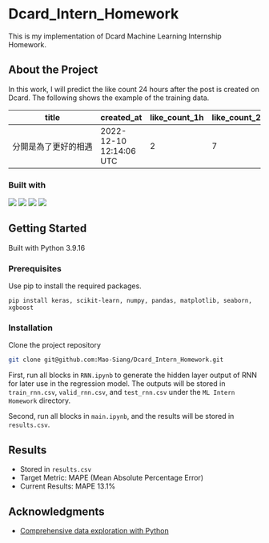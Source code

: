 # Dcard_Intern_Homework
This is my implementation of Dcard Machine Learning Internship Homework.
## About the Project
In this work, I will predict the like count 24 hours after the post is created on Dcard.
The following shows the example of the training data.

|<nobr> title </nobr> |created_at |like_count_1h | like_count_2h | like_count_3h|like_count_4h|like_count_5h|like_count_6h|comment_count_1h|comment_count_2h|comment_count_3h|comment_count_4h|comment_count_5h|comment_count_6h|forum_id|author_id|forum_stats|like_count_24h|
|---|---|---|---|---|---|---|---|---|---|---|---|---|---|---|---|---|---|
|<nobr>分開是為了更好的相遇</nobr>|2022-12-10 12:14:06 UTC|2|7|7|12|13|14|0|1|1|1|2|2|399368|298421|48.6|16|

### Built with
[![](https://img.shields.io/badge/Python-FFD43B?style=for-the-badge&logo=python&logoColor=blue)](https://www.python.org)
[![](https://img.shields.io/badge/VSCode-0078D4?style=for-the-badge&logo=visual%20studio%20code&logoColor=white)](https://code.visualstudio.com)
[![](https://img.shields.io/badge/scikit_learn-F7931E?style=for-the-badge&logo=scikit-learn&logoColor=white)](https://scikit-learn.org/stable/)
[![](https://img.shields.io/badge/Keras-FF0000?style=for-the-badge&logo=keras&logoColor=white)](http://keras.io)

## Getting Started
Built with Python 3.9.16
### Prerequisites
Use pip to install the required packages.
```
pip install keras, scikit-learn, numpy, pandas, matplotlib, seaborn, xgboost
```
### Installation
Clone the project repository
```sh
git clone git@github.com:Mao-Siang/Dcard_Intern_Homework.git
```

First, run all blocks in `RNN.ipynb` to generate the hidden layer output of RNN for later use in the regression model. The outputs will be stored in `train_rnn.csv`, `valid_rnn.csv`, and `test_rnn.csv` under the `ML Intern Homework` directory.

Second, run all blocks in `main.ipynb`, and the results will be stored in `results.csv`.

## Results
- Stored in `results.csv`
- Target Metric: MAPE (Mean Absolute Percentage Error)
- Current Results: MAPE 13.1%

## Acknowledgments
- [Comprehensive data exploration with Python](https://www.kaggle.com/code/pmarcelino/comprehensive-data-exploration-with-python/notebook#1.-So...-What-can-we-expect?)
